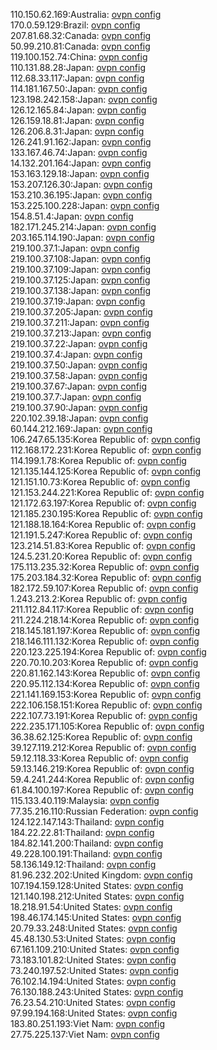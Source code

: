 110.150.62.169:Australia: [ovpn config](vpn/110_150_62_169.ovpn)  
170.0.59.129:Brazil: [ovpn config](vpn/170_0_59_129.ovpn)  
207.81.68.32:Canada: [ovpn config](vpn/207_81_68_32.ovpn)  
50.99.210.81:Canada: [ovpn config](vpn/50_99_210_81.ovpn)  
119.100.152.74:China: [ovpn config](vpn/119_100_152_74.ovpn)  
110.131.88.28:Japan: [ovpn config](vpn/110_131_88_28.ovpn)  
112.68.33.117:Japan: [ovpn config](vpn/112_68_33_117.ovpn)  
114.181.167.50:Japan: [ovpn config](vpn/114_181_167_50.ovpn)  
123.198.242.158:Japan: [ovpn config](vpn/123_198_242_158.ovpn)  
126.12.165.84:Japan: [ovpn config](vpn/126_12_165_84.ovpn)  
126.159.18.81:Japan: [ovpn config](vpn/126_159_18_81.ovpn)  
126.206.8.31:Japan: [ovpn config](vpn/126_206_8_31.ovpn)  
126.241.91.162:Japan: [ovpn config](vpn/126_241_91_162.ovpn)  
133.167.46.74:Japan: [ovpn config](vpn/133_167_46_74.ovpn)  
14.132.201.164:Japan: [ovpn config](vpn/14_132_201_164.ovpn)  
153.163.129.18:Japan: [ovpn config](vpn/153_163_129_18.ovpn)  
153.207.126.30:Japan: [ovpn config](vpn/153_207_126_30.ovpn)  
153.210.36.195:Japan: [ovpn config](vpn/153_210_36_195.ovpn)  
153.225.100.228:Japan: [ovpn config](vpn/153_225_100_228.ovpn)  
154.8.51.4:Japan: [ovpn config](vpn/154_8_51_4.ovpn)  
182.171.245.214:Japan: [ovpn config](vpn/182_171_245_214.ovpn)  
203.165.114.190:Japan: [ovpn config](vpn/203_165_114_190.ovpn)  
219.100.37.1:Japan: [ovpn config](vpn/219_100_37_1.ovpn)  
219.100.37.108:Japan: [ovpn config](vpn/219_100_37_108.ovpn)  
219.100.37.109:Japan: [ovpn config](vpn/219_100_37_109.ovpn)  
219.100.37.125:Japan: [ovpn config](vpn/219_100_37_125.ovpn)  
219.100.37.138:Japan: [ovpn config](vpn/219_100_37_138.ovpn)  
219.100.37.19:Japan: [ovpn config](vpn/219_100_37_19.ovpn)  
219.100.37.205:Japan: [ovpn config](vpn/219_100_37_205.ovpn)  
219.100.37.211:Japan: [ovpn config](vpn/219_100_37_211.ovpn)  
219.100.37.213:Japan: [ovpn config](vpn/219_100_37_213.ovpn)  
219.100.37.22:Japan: [ovpn config](vpn/219_100_37_22.ovpn)  
219.100.37.4:Japan: [ovpn config](vpn/219_100_37_4.ovpn)  
219.100.37.50:Japan: [ovpn config](vpn/219_100_37_50.ovpn)  
219.100.37.58:Japan: [ovpn config](vpn/219_100_37_58.ovpn)  
219.100.37.67:Japan: [ovpn config](vpn/219_100_37_67.ovpn)  
219.100.37.7:Japan: [ovpn config](vpn/219_100_37_7.ovpn)  
219.100.37.90:Japan: [ovpn config](vpn/219_100_37_90.ovpn)  
220.102.39.18:Japan: [ovpn config](vpn/220_102_39_18.ovpn)  
60.144.212.169:Japan: [ovpn config](vpn/60_144_212_169.ovpn)  
106.247.65.135:Korea Republic of: [ovpn config](vpn/106_247_65_135.ovpn)  
112.168.172.231:Korea Republic of: [ovpn config](vpn/112_168_172_231.ovpn)  
114.199.1.78:Korea Republic of: [ovpn config](vpn/114_199_1_78.ovpn)  
121.135.144.125:Korea Republic of: [ovpn config](vpn/121_135_144_125.ovpn)  
121.151.10.73:Korea Republic of: [ovpn config](vpn/121_151_10_73.ovpn)  
121.153.244.221:Korea Republic of: [ovpn config](vpn/121_153_244_221.ovpn)  
121.172.63.197:Korea Republic of: [ovpn config](vpn/121_172_63_197.ovpn)  
121.185.230.195:Korea Republic of: [ovpn config](vpn/121_185_230_195.ovpn)  
121.188.18.164:Korea Republic of: [ovpn config](vpn/121_188_18_164.ovpn)  
121.191.5.247:Korea Republic of: [ovpn config](vpn/121_191_5_247.ovpn)  
123.214.51.83:Korea Republic of: [ovpn config](vpn/123_214_51_83.ovpn)  
124.5.231.20:Korea Republic of: [ovpn config](vpn/124_5_231_20.ovpn)  
175.113.235.32:Korea Republic of: [ovpn config](vpn/175_113_235_32.ovpn)  
175.203.184.32:Korea Republic of: [ovpn config](vpn/175_203_184_32.ovpn)  
182.172.59.107:Korea Republic of: [ovpn config](vpn/182_172_59_107.ovpn)  
1.243.213.2:Korea Republic of: [ovpn config](vpn/1_243_213_2.ovpn)  
211.112.84.117:Korea Republic of: [ovpn config](vpn/211_112_84_117.ovpn)  
211.224.218.14:Korea Republic of: [ovpn config](vpn/211_224_218_14.ovpn)  
218.145.181.197:Korea Republic of: [ovpn config](vpn/218_145_181_197.ovpn)  
218.146.111.132:Korea Republic of: [ovpn config](vpn/218_146_111_132.ovpn)  
220.123.225.194:Korea Republic of: [ovpn config](vpn/220_123_225_194.ovpn)  
220.70.10.203:Korea Republic of: [ovpn config](vpn/220_70_10_203.ovpn)  
220.81.162.143:Korea Republic of: [ovpn config](vpn/220_81_162_143.ovpn)  
220.95.112.134:Korea Republic of: [ovpn config](vpn/220_95_112_134.ovpn)  
221.141.169.153:Korea Republic of: [ovpn config](vpn/221_141_169_153.ovpn)  
222.106.158.151:Korea Republic of: [ovpn config](vpn/222_106_158_151.ovpn)  
222.107.73.191:Korea Republic of: [ovpn config](vpn/222_107_73_191.ovpn)  
222.235.171.105:Korea Republic of: [ovpn config](vpn/222_235_171_105.ovpn)  
36.38.62.125:Korea Republic of: [ovpn config](vpn/36_38_62_125.ovpn)  
39.127.119.212:Korea Republic of: [ovpn config](vpn/39_127_119_212.ovpn)  
59.12.118.33:Korea Republic of: [ovpn config](vpn/59_12_118_33.ovpn)  
59.13.146.219:Korea Republic of: [ovpn config](vpn/59_13_146_219.ovpn)  
59.4.241.244:Korea Republic of: [ovpn config](vpn/59_4_241_244.ovpn)  
61.84.100.197:Korea Republic of: [ovpn config](vpn/61_84_100_197.ovpn)  
115.133.40.119:Malaysia: [ovpn config](vpn/115_133_40_119.ovpn)  
77.35.216.110:Russian Federation: [ovpn config](vpn/77_35_216_110.ovpn)  
124.122.147.143:Thailand: [ovpn config](vpn/124_122_147_143.ovpn)  
184.22.22.81:Thailand: [ovpn config](vpn/184_22_22_81.ovpn)  
184.82.141.200:Thailand: [ovpn config](vpn/184_82_141_200.ovpn)  
49.228.100.191:Thailand: [ovpn config](vpn/49_228_100_191.ovpn)  
58.136.149.12:Thailand: [ovpn config](vpn/58_136_149_12.ovpn)  
81.96.232.202:United Kingdom: [ovpn config](vpn/81_96_232_202.ovpn)  
107.194.159.128:United States: [ovpn config](vpn/107_194_159_128.ovpn)  
121.140.198.212:United States: [ovpn config](vpn/121_140_198_212.ovpn)  
18.218.91.54:United States: [ovpn config](vpn/18_218_91_54.ovpn)  
198.46.174.145:United States: [ovpn config](vpn/198_46_174_145.ovpn)  
20.79.33.248:United States: [ovpn config](vpn/20_79_33_248.ovpn)  
45.48.130.53:United States: [ovpn config](vpn/45_48_130_53.ovpn)  
67.161.109.210:United States: [ovpn config](vpn/67_161_109_210.ovpn)  
73.183.101.82:United States: [ovpn config](vpn/73_183_101_82.ovpn)  
73.240.197.52:United States: [ovpn config](vpn/73_240_197_52.ovpn)  
76.102.14.194:United States: [ovpn config](vpn/76_102_14_194.ovpn)  
76.130.188.243:United States: [ovpn config](vpn/76_130_188_243.ovpn)  
76.23.54.210:United States: [ovpn config](vpn/76_23_54_210.ovpn)  
97.99.194.168:United States: [ovpn config](vpn/97_99_194_168.ovpn)  
183.80.251.193:Viet Nam: [ovpn config](vpn/183_80_251_193.ovpn)  
27.75.225.137:Viet Nam: [ovpn config](vpn/27_75_225_137.ovpn)  
